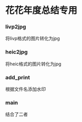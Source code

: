 # 花花年度总结专用

### livp2jpg
将livp格式的图片转化为jpg
### heic2jpg
将heic格式的图片转化为jpg

### add_print
根据文件名添加水印

### main
结合了二者

